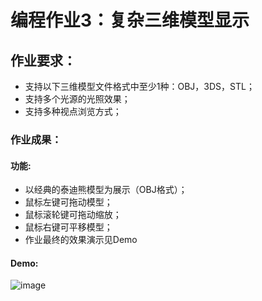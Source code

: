 # 编程作业3：复杂三维模型显示

## 作业要求：
- 支持以下三维模型文件格式中至少1种：OBJ，3DS，STL；
- 支持多个光源的光照效果；
- 支持多种视点浏览方式；

### 作业成果：
#### 功能:
- 以经典的泰迪熊模型为展示（OBJ格式）；
- 鼠标左键可拖动模型；
- 鼠标滚轮键可拖动缩放；
- 鼠标右键可平移模型；
- 作业最终的效果演示见Demo
#### Demo:
![image](https://github.com/LaterBetterThanNever/graphics2018/blob/master/21851094-%E6%B2%88%E5%90%B4%E8%B6%8A-Project3/Project03/GIF.gif)
